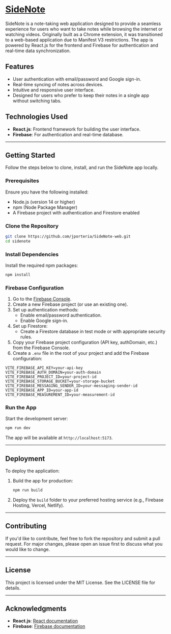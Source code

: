 # [SideNote](https://sidenote.onrender.com/)

SideNote is a note-taking web application designed to provide a seamless experience for users who want to take notes while browsing the internet or watching videos. Originally built as a Chrome extension, it was transitioned to a web-based application due to Manifest V3 restrictions. The app is powered by React.js for the frontend and Firebase for authentication and real-time data synchronization.

## Features

- User authentication with email/password and Google sign-in.
- Real-time syncing of notes across devices.
- Intuitive and responsive user interface.
- Designed for users who prefer to keep their notes in a single app without switching tabs.

## Technologies Used

- **React.js**: Frontend framework for building the user interface.
- **Firebase**: For authentication and real-time database.

---

## Getting Started

Follow the steps below to clone, install, and run the SideNote app locally.

### Prerequisites

Ensure you have the following installed:

- Node.js (version 14 or higher)
- npm (Node Package Manager)
- A Firebase project with authentication and Firestore enabled

### Clone the Repository

```bash
git clone https://github.com/jporteria/SideNote-web.git
cd sidenote
```

### Install Dependencies

Install the required npm packages:

```bash
npm install
```

### Firebase Configuration

1. Go to the [Firebase Console](https://console.firebase.google.com/).
2. Create a new Firebase project (or use an existing one).
3. Set up authentication methods:
   - Enable email/password authentication.
   - Enable Google sign-in.
4. Set up Firestore:
   - Create a Firestore database in test mode or with appropriate security rules.
5. Copy your Firebase project configuration (API key, authDomain, etc.) from the Firebase Console.
6. Create a `.env` file in the root of your project and add the Firebase configuration:

```env
VITE_FIREBASE_API_KEY=your-api-key
VITE_FIREBASE_AUTH_DOMAIN=your-auth-domain
VITE_FIREBASE_PROJECT_ID=your-project-id
VITE_FIREBASE_STORAGE_BUCKET=your-storage-bucket
VITE_FIREBASE_MESSAGING_SENDER_ID=your-messaging-sender-id
VITE_FIREBASE_APP_ID=your-app-id
VITE_FIREBASE_MEASUREMENT_ID=your-measurement-id
```

### Run the App

Start the development server:

```bash
npm run dev
```

The app will be available at `http://localhost:5173`.

---

## Deployment

To deploy the application:

1. Build the app for production:

   ```bash
   npm run build
   ```

2. Deploy the `build` folder to your preferred hosting service (e.g., Firebase Hosting, Vercel, Netlify).

---

## Contributing

If you'd like to contribute, feel free to fork the repository and submit a pull request. For major changes, please open an issue first to discuss what you would like to change.

---

## License

This project is licensed under the MIT License. See the LICENSE file for details.

---

## Acknowledgments

- **React.js**: [React documentation](https://reactjs.org/docs/getting-started.html)
- **Firebase**: [Firebase documentation](https://firebase.google.com/docs)

